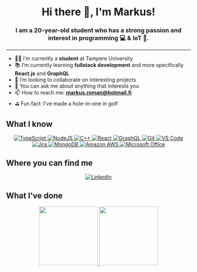 <p align="center">
    <h1 align="center">Hi there 👋, I'm Markus!</h1>
    <h3 align="center">
        I am a 20-year-old student who has a strong passion and interest in programming 💻 & IoT 📱.
    </h3>
</p>

---

- 👨‍🎓 I’m currently a **student** at Tampere University
- 📚 I’m currently learning **fullstack development** and more specifically **React.js** and **GraphQL**
- 👬 I’m looking to collaborate on interesting projects
- 💬 You can ask me about anything that interests you
- 📫 How to reach me: **markus.roman@hotmail.fi**
- ⛳️ Fun fact: I've made a hole-in-one in golf


## What I know
<div align="center">
    <a href="https://www.typescriptlang.org/">
        <img alt="TypeScript" src="https://img.shields.io/badge/TypeScript-007ACC?logo=typescript&logoColor=white&style=for-the-badge" />
    </a>
    <a href="https://nodejs.org/en/">
        <img alt="NodeJS" src="https://img.shields.io/badge/NodeJS-339933?logo=node.js&logoColor=white&style=for-the-badge" />
    </a>
    <a href="https://www.cplusplus.com/">
        <img alt="C++" src="https://img.shields.io/badge/C++-00599C?logo=C%2B%2B&logoColor=white&style=for-the-badge" />
    </a>
    <a href="https://reactjs.org/">
        <img alt="React" src="https://img.shields.io/badge/React-61DAFB?logo=react&logoColor=white&style=for-the-badge" />
    </a>
    <a href="https://graphql.org/">
        <img alt="GraphQL" src="https://img.shields.io/badge/GraphQL-E10098?logo=graphql&logoColor=white&style=for-the-badge" />
    </a>
    <a href="https://git-scm.com/">
        <img alt="Git" src="https://img.shields.io/badge/Git-F05032?logo=git&logoColor=white&style=for-the-badge" />
    </a>
    <a href="https://code.visualstudio.com/">
        <img alt="VS Code" src="https://img.shields.io/badge/VS_Code-007ACC?logo=visual-studio-code&logoColor=white&style=for-the-badge" />
    </a>
    <a href="https://www.atlassian.com/software/jira">
        <img alt="Jira" src="https://img.shields.io/badge/Jira-0052CC?logo=jira&logoColor=white&style=for-the-badge" />
    </a>
    <a href="https://www.mongodb.com/">
        <img alt="MongoDB" src="https://img.shields.io/badge/MongoDB-47A248?logo=mongodb&logoColor=white&style=for-the-badge" />
    </a>
    <a href="https://aws.amazon.com/">
        <img alt="Amazon AWS" src="https://img.shields.io/badge/AWS-232F3E?logo=amazon-aws&logoColor=white&style=for-the-badge" />
    </a>
    <a href="https://www.office.com/">
        <img alt="Microsoft Office" src="https://img.shields.io/badge/Microsoft_Office-D83B01?logo=microsoft-office&logoColor=white&style=for-the-badge" />
    </a>
</div>

## Where you can find me
<div align="center">
    <a href="https://www.linkedin.com/in/markus-roman/">
        <img alt="LinkedIn" src="https://img.shields.io/badge/LinkedIn-0077B5?logo=linkedin&logoColor=white&style=for-the-badge" />
    </a>
</div>


## What I've done

<div align="center">
    <a href="https://github.com/JonesTPG/fullstack-theme-base">
        <img height="160px" src="https://github-readme-stats.vercel.app/api/pin/?username=JonesTPG&repo=fullstack-theme-base&title_color=fff&icon_color=24a4ff&text_color=9f9f9f&       bg_color=151515" />
    </a>
    <a href="https://github.com/markusroman/ai-ristinolla">
        <img height="160px" src="https://github-readme-stats.vercel.app/api/pin/?username=markusroman&repo=ai-ristinolla&title_color=fff&icon_color=24a4ff&text_color=9f9f9f&bg_color=151515" />
    </a>
</div>
